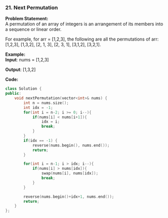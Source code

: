 ### 21. Next Permutation

**Problem Statement:** <br/>
A permutation of an array of integers is an arrangement of its members into a sequence or linear order.

For example, for arr = [1,2,3], the following are all the permutations of arr: [1,2,3], [1,3,2], [2, 1, 3], [2, 3, 1], [3,1,2], [3,2,1].

**Example:** <br/>
**Input**: nums = [1,2,3]

**Output**: [1,3,2]


**Code:** <br/>
```cpp
class Solution {
public:
    void nextPermutation(vector<int>& nums) {
        int n = nums.size();
        int idx = -1;
        for(int i = n-2; i >= 0; i--){
            if(nums[i] < nums[i+1]){
                idx = i;
                break;
            }
        }
        if(idx == -1) {
            reverse(nums.begin(), nums.end());
            return;
        }

        for(int i = n-1; i > idx; i--){
            if(nums[i] > nums[idx]){
                swap(nums[i], nums[idx]);
                break;
            }   
        }

        reverse(nums.begin()+idx+1, nums.end());
        return;
    }
};
```